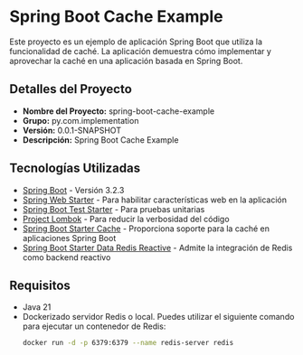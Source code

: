 # Spring Boot Cache Example

Este proyecto es un ejemplo de aplicación Spring Boot que utiliza la funcionalidad de caché. La aplicación demuestra cómo implementar y aprovechar la caché en una aplicación basada en Spring Boot.

## Detalles del Proyecto

- **Nombre del Proyecto:** spring-boot-cache-example
- **Grupo:** py.com.implementation
- **Versión:** 0.0.1-SNAPSHOT
- **Descripción:** Spring Boot Cache Example

## Tecnologías Utilizadas

- [Spring Boot](https://spring.io/projects/spring-boot) - Versión 3.2.3
- [Spring Web Starter](https://docs.spring.io/spring-boot/docs/current/reference/html/web.html) - Para habilitar características web en la aplicación
- [Spring Boot Test Starter](https://docs.spring.io/spring-boot/docs/current/reference/html/spring-boot-features.html#boot-features-testing) - Para pruebas unitarias
- [Project Lombok](https://projectlombok.org/) - Para reducir la verbosidad del código
- [Spring Boot Starter Cache](https://docs.spring.io/spring-boot/docs/current/reference/html/boot-features-caching.html) - Proporciona soporte para la caché en aplicaciones Spring Boot
- [Spring Boot Starter Data Redis Reactive](https://docs.spring.io/spring-boot/docs/current/reference/html/spring-boot-features.html#boot-features-data-redis) - Admite la integración de Redis como backend reactivo

## Requisitos

- Java 21
- Dockerizado servidor Redis o local. Puedes utilizar el siguiente comando para ejecutar un contenedor de Redis:
	```bash
  docker run -d -p 6379:6379 --name redis-server redis
  



